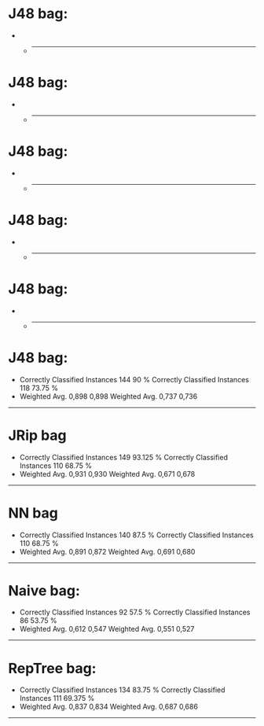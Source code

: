 # J48 bag:
* * ---- 

# J48 bag:
* * ---- 

# J48 bag:
* * ---- 

# J48 bag:
* * ---- 

# J48 bag:
* * ---- 

# J48 bag:
* Correctly Classified Instances         144               90      %
Correctly Classified Instances         118               73.75   %
* Weighted Avg. 0,898 0,898
Weighted Avg. 0,737 0,736
---- 

# JRip bag
* Correctly Classified Instances         149               93.125  %
Correctly Classified Instances         110               68.75   %
* Weighted Avg. 0,931 0,930
Weighted Avg. 0,671 0,678
---- 

# NN bag
* Correctly Classified Instances         140               87.5    %
Correctly Classified Instances         110               68.75   %
* Weighted Avg. 0,891 0,872
Weighted Avg. 0,691 0,680
---- 

# Naive bag:
* Correctly Classified Instances          92               57.5    %
Correctly Classified Instances          86               53.75   %
* Weighted Avg. 0,612 0,547
Weighted Avg. 0,551 0,527
---- 

# RepTree bag:
* Correctly Classified Instances         134               83.75   %
Correctly Classified Instances         111               69.375  %
* Weighted Avg. 0,837 0,834
Weighted Avg. 0,687 0,686
---- 

